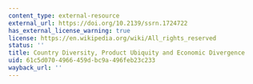 ```yaml
---
content_type: external-resource
external_url: https://doi.org/10.2139/ssrn.1724722
has_external_license_warning: true
license: https://en.wikipedia.org/wiki/All_rights_reserved
status: ''
title: Country Diversity, Product Ubiquity and Economic Divergence
uid: 61c5d070-4966-459d-bc9a-496feb23c233
wayback_url: ''
---
```

